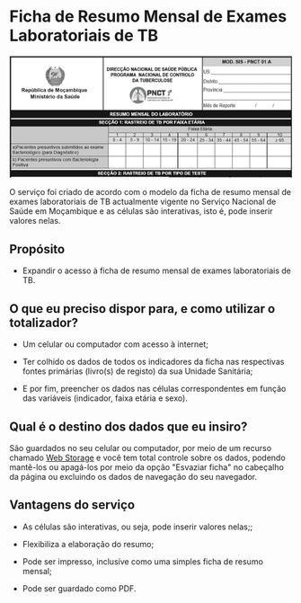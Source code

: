 # Ficha de Resumo Mensal de Exames Laboratoriais de TB

![Trecho do serviço Ficha de Resumo Mensal de Exames Laboratoriais de TB](imagens/ficha-de-resumo-mensal-de-exames-laboratoriais-de-tb.png)

O serviço foi criado de acordo com o modelo da ficha de resumo mensal de exames laboratoriais de TB actualmente vigente no Serviço Nacional de Saúde em Moçambique e as células são interativas, isto é, pode inserir valores nelas.


## Propósito

* Expandir o acesso à ficha de resumo mensal de exames laboratoriais de TB.


## O que eu preciso dispor para, e como utilizar o totalizador?

* Um celular ou computador com acesso à internet;

* Ter colhido os dados de todos os indicadores da ficha nas respectivas fontes primárias (livro(s) de registo) da sua Unidade Sanitária;

* E por fim, preencher os dados nas células correspondentes em função das variáveis (indicador, faixa etária e sexo).


## Qual é o destino dos dados que eu insiro?

São guardados no seu celular ou computador, por meio de um recurso chamado [Web Storage](https://developer.mozilla.org/pt-BR/docs/Web/API/Web_Storage_API) e você tem total controle sobre os dados, podendo mantê-los ou apagá-los por meio da opção "Esvaziar ficha" no cabeçalho da página ou excluindo os dados de navegação do seu navegador.


## Vantagens do serviço

* As células são interativas, ou seja, pode inserir valores nelas;;

* Flexibiliza a elaboração do resumo;

* Pode ser impresso, inclusíve como uma simples ficha de resumo mensal;

* Pode ser guardado como PDF.

